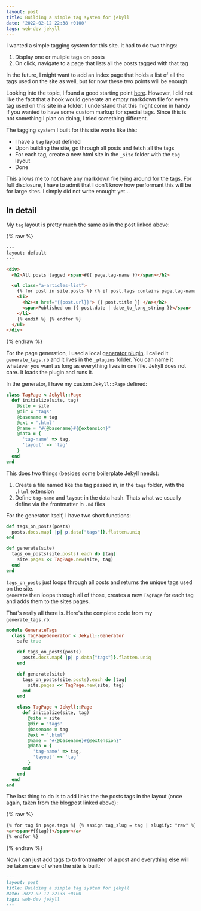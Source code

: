 ```yaml
---
layout: post
title: Building a simple tag system for jekyll
date: '2022-02-12 22:38 +0100'
tags: web-dev jekyll
---
```


I wanted a simple tagging system for this site. It had to do two things:

1. Display one or muliple tags on posts
2. On click, navigate to a page that lists all the posts tagged with that tag

In the future, I might want to add an index page that holds a list of all the tags used on the site
as well, but for now these two points will be enough.

Looking into the topic, I found a good starting point [here](https://blog.lunarlogic.io/2019/managing-tags-in-jekyll-blog-easily/).
However, I did not like the fact that a hook would generate an empty markdown file for every tag used on this site in a folder.
I understand that this might come in handy if you wanted to have some custom markup for special tags. Since this is not
something I plan on doing, I tried something different.

The tagging system I built for this site works like this:

- I have a `tag` layout defined
- Upon building the site, go through all posts and fetch all the tags
- For each tag, create a new html site in the `_site` folder with the `tag` layout
- Done

This allows me to not have any markdown file lying around for the tags. For full disclosure, I have to admit that I
don't know how performant this will be for large sites. I simply did not write enought yet...

## In detail

My `tag` layout is pretty much the same as in the post linked above:

{% raw %}

```html
---
layout: default
---

<div>
  <h2>All posts tagged <span>#{{ page.tag-name }}</span></h2>

  <ul class="a-articles-list">
    {% for post in site.posts %} {% if post.tags contains page.tag-name %}
    <li>
      <h2><a href="{{post.url}}"> {{ post.title }} </a></h2>
      <span>Published on {{ post.date | date_to_long_string }}</span>
    </li>
    {% endif %} {% endfor %}
  </ul>
</div>
```

{% endraw %}

For the page generation, I used a local [generator plugin](https://jekyllrb.com/docs/plugins/generators/). I called it
`generate_tags.rb` and it lives in the `_plugins` folder. You can name it whatever you want as long as everything lives
in one file. Jekyll does not care. It loads the plugin and runs it.

In the generator, I have my custom `Jekyll::Page` defined:

```ruby
class TagPage < Jekyll::Page
  def initialize(site, tag)
    @site = site
    @dir = 'tags'
    @basename = tag
    @ext = '.html'
    @name = "#{@basename}#{@extension}"
    @data = {
      'tag-name' => tag,
      'layout' => 'tag'
    }
  end
end
```

This does two things (besides some boilerplate Jekyll needs):

1. Create a file named like the tag passed in, in the `tags` folder, with the `.html` extension
2. Define `tag-name` and `layout` in the data hash. Thats what we usually define via the frontmatter in `.md` files

For the generator itself, I have two short functions:

```ruby
def tags_on_posts(posts)
  posts.docs.map{ |p| p.data["tags"]}.flatten.uniq
end

def generate(site)
  tags_on_posts(site.posts).each do |tag|
    site.pages << TagPage.new(site, tag)
  end
end
```

`tags_on_posts` just loops through all posts and returns the unique tags used on the site.  
`generate` then loops through all of those, creates a new `TagPage` for each tag and adds them to the sites pages.

That's really all there is. Here's the complete code from my `generate_tags.rb`:

```ruby
module GenerateTags
  class TagPageGenerator < Jekyll::Generator
    safe true

    def tags_on_posts(posts)
      posts.docs.map{ |p| p.data["tags"]}.flatten.uniq
    end

    def generate(site)
      tags_on_posts(site.posts).each do |tag|
        site.pages << TagPage.new(site, tag)
      end
    end

    class TagPage < Jekyll::Page
      def initialize(site, tag)
        @site = site
        @dir = 'tags'
        @basename = tag
        @ext = '.html'
        @name = "#{@basename}#{@extension}"
        @data = {
          'tag-name' => tag,
          'layout' => 'tag'
        }
      end
    end
  end
end
```

The last thing to do is to add links the the posts tags in the layout (once again, taken from the blogpost linked above):

{% raw %}

```html
{% for tag in page.tags %} {% assign tag_slug = tag | slugify: "raw" %}
<a><span>#{{tag}}</span></a>
{% endfor %}
```

{% endraw %}

Now I can just add tags to to frontmatter of a post and everything else will be taken care of when the site is built:

```md
---
layout: post
title: Building a simple tag system for jekyll
date: 2022-02-12 22:38 +0100
tags: web-dev jekyll
---
```

<br>
